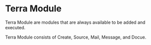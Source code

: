 # **Terra Module**


Terra Module are modules that are always available to be added and executed.

Terra Module consists of Create, Source, Mail, Message, and Docue.